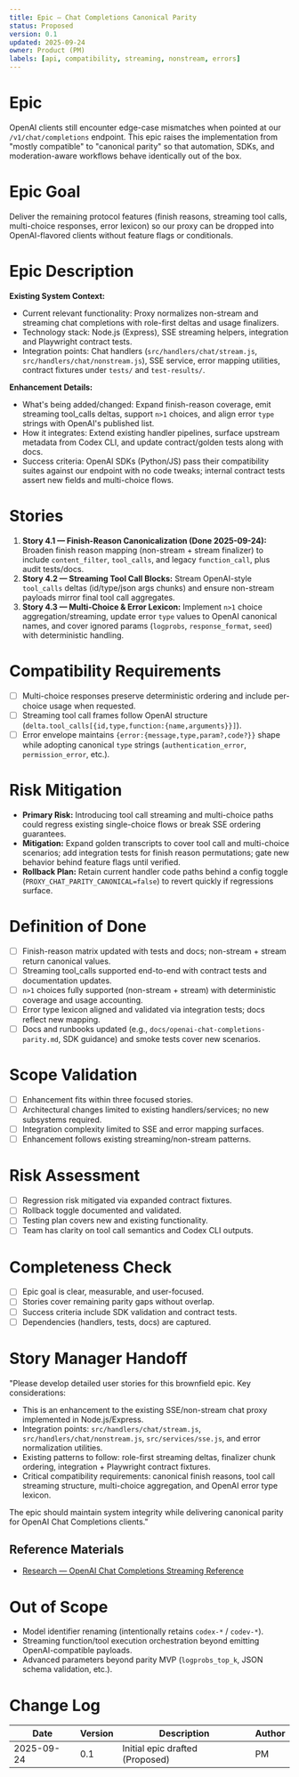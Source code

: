 ```yaml
---
title: Epic — Chat Completions Canonical Parity
status: Proposed
version: 0.1
updated: 2025-09-24
owner: Product (PM)
labels: [api, compatibility, streaming, nonstream, errors]
---
```


# Epic

OpenAI clients still encounter edge-case mismatches when pointed at our `/v1/chat/completions` endpoint. This epic raises the implementation from "mostly compatible" to "canonical parity" so that automation, SDKs, and moderation-aware workflows behave identically out of the box.

# Epic Goal

Deliver the remaining protocol features (finish reasons, streaming tool calls, multi-choice responses, error lexicon) so our proxy can be dropped into OpenAI-flavored clients without feature flags or conditionals.

# Epic Description

**Existing System Context:**

- Current relevant functionality: Proxy normalizes non-stream and streaming chat completions with role-first deltas and usage finalizers.
- Technology stack: Node.js (Express), SSE streaming helpers, integration and Playwright contract tests.
- Integration points: Chat handlers (`src/handlers/chat/stream.js`, `src/handlers/chat/nonstream.js`), SSE service, error mapping utilities, contract fixtures under `tests/` and `test-results/`.

**Enhancement Details:**

- What's being added/changed: Expand finish-reason coverage, emit streaming tool_calls deltas, support `n>1` choices, and align error `type` strings with OpenAI's published list.
- How it integrates: Extend existing handler pipelines, surface upstream metadata from Codex CLI, and update contract/golden tests along with docs.
- Success criteria: OpenAI SDKs (Python/JS) pass their compatibility suites against our endpoint with no code tweaks; internal contract tests assert new fields and multi-choice flows.

# Stories

1. **Story 4.1 — Finish-Reason Canonicalization (Done 2025-09-24):** Broaden finish reason mapping (non-stream + stream finalizer) to include `content_filter`, `tool_calls`, and legacy `function_call`, plus audit tests/docs.
2. **Story 4.2 — Streaming Tool Call Blocks:** Stream OpenAI-style `tool_calls` deltas (id/type/json args chunks) and ensure non-stream payloads mirror final tool call aggregates.
3. **Story 4.3 — Multi-Choice & Error Lexicon:** Implement `n>1` choice aggregation/streaming, update error `type` values to OpenAI canonical names, and cover ignored params (`logprobs`, `response_format`, `seed`) with deterministic handling.

# Compatibility Requirements

- [ ] Multi-choice responses preserve deterministic ordering and include per-choice usage when requested.
- [ ] Streaming tool call frames follow OpenAI structure (`delta.tool_calls[{id,type,function:{name,arguments}}]`).
- [ ] Error envelope maintains `{error:{message,type,param?,code?}}` shape while adopting canonical `type` strings (`authentication_error`, `permission_error`, etc.).

# Risk Mitigation

- **Primary Risk:** Introducing tool call streaming and multi-choice paths could regress existing single-choice flows or break SSE ordering guarantees.
- **Mitigation:** Expand golden transcripts to cover tool call and multi-choice scenarios; add integration tests for finish reason permutations; gate new behavior behind feature flags until verified.
- **Rollback Plan:** Retain current handler code paths behind a config toggle (`PROXY_CHAT_PARITY_CANONICAL=false`) to revert quickly if regressions surface.

# Definition of Done

- [ ] Finish-reason matrix updated with tests and docs; non-stream + stream return canonical values.
- [ ] Streaming tool_calls supported end-to-end with contract tests and documentation updates.
- [ ] `n>1` choices fully supported (non-stream + stream) with deterministic coverage and usage accounting.
- [ ] Error type lexicon aligned and validated via integration tests; docs reflect new mapping.
- [ ] Docs and runbooks updated (e.g., `docs/openai-chat-completions-parity.md`, SDK guidance) and smoke tests cover new scenarios.

# Scope Validation

- [ ] Enhancement fits within three focused stories.
- [ ] Architectural changes limited to existing handlers/services; no new subsystems required.
- [ ] Integration complexity limited to SSE and error mapping surfaces.
- [ ] Enhancement follows existing streaming/non-stream patterns.

# Risk Assessment

- [ ] Regression risk mitigated via expanded contract fixtures.
- [ ] Rollback toggle documented and validated.
- [ ] Testing plan covers new and existing functionality.
- [ ] Team has clarity on tool call semantics and Codex CLI outputs.

# Completeness Check

- [ ] Epic goal is clear, measurable, and user-focused.
- [ ] Stories cover remaining parity gaps without overlap.
- [ ] Success criteria include SDK validation and contract tests.
- [ ] Dependencies (handlers, tests, docs) are captured.

# Story Manager Handoff

"Please develop detailed user stories for this brownfield epic. Key considerations:

- This is an enhancement to the existing SSE/non-stream chat proxy implemented in Node.js/Express.
- Integration points: `src/handlers/chat/stream.js`, `src/handlers/chat/nonstream.js`, `src/services/sse.js`, and error normalization utilities.
- Existing patterns to follow: role-first streaming deltas, finalizer chunk ordering, integration + Playwright contract fixtures.
- Critical compatibility requirements: canonical finish reasons, tool call streaming structure, multi-choice aggregation, and OpenAI error type lexicon.

The epic should maintain system integrity while delivering canonical parity for OpenAI Chat Completions clients."

## Reference Materials

- [Research — OpenAI Chat Completions Streaming Reference](../research/2025-09-24-openai-chat-completions-streaming-reference.md)

# Out of Scope

- Model identifier renaming (intentionally retains `codex-*` / `codev-*`).
- Streaming function/tool execution orchestration beyond emitting OpenAI-compatible payloads.
- Advanced parameters beyond parity MVP (`logprobs_top_k`, JSON schema validation, etc.).

# Change Log

| Date       | Version | Description                     | Author |
| ---------- | ------- | ------------------------------- | ------ |
| 2025-09-24 | 0.1     | Initial epic drafted (Proposed) | PM     |
